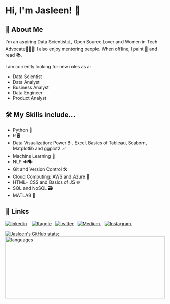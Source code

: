 
# Hi, I'm Jasleen! 👋

  
## 🚀 About Me
I'm an aspiring Data Scientist📊, Open Source Lover and Women in Tech Advocate👩🏽‍💻! I also enjoy mentoring people. When offline, I paint 🎨 and read 📚. <br>

I am currently looking for new roles as a:
- Data Scientist
- Data Analyst
- Business Analyst 
- Data Engineer 
- Product Analyst

  
## 🛠 My Skills include...
- Python 🐍
- R 🖥️
- Data Visualization: Power BI, Excel, Basics of Tableau, Seaborn, Matplotlib and ggplot2 📈
- Machine Learning 🤖
- NLP 🔊🗣️
- Git and Version Control 🛠️
- Cloud Computing: AWS and Azure 💭
- HTML+ CSS and Basics of JS 🌐
- SQL and NoSQL 🗃️
- MATLAB 🧮

  
## 🔗 Links

[![linkedin](https://img.shields.io/badge/linkedin-0A66C2?style=for-the-badge&logo=linkedin&logoColor=white)](https://www.linkedin.com/in/jasleen-sondhi/) &nbsp;&nbsp;
[![Kaggle](https://img.shields.io/badge/Kaggle-035a7d?style=for-the-badge&logo=kaggle&logoColor=white)](https://www.kaggle.com/jasleensondhi)&nbsp;&nbsp;
[![twitter](https://img.shields.io/badge/twitter-1DA1F2?style=for-the-badge&logo=twitter&logoColor=white)](https://twitter.com/jasleensondhi)&nbsp;&nbsp;
<a href="https://medium.com/@jasleen101010">
  <img alt="Medium"  src="https://img.shields.io/badge/Medium-12100E?style=for-the-badge&logo=medium&logoColor=white" />
</a> &nbsp;&nbsp; 
<a href="https://www.instagram.com/jasleen.codes/">
  <img alt="Instagram" src="https://img.shields.io/badge/Instagram-E4405F?style=for-the-badge&logo=instagram&logoColor=white" />
</a> &nbsp;&nbsp;

<!---<a href="mailto:jasleensondhi@gmail.com">
  <img alt="Mail" src="https://img.shields.io/badge/Gmail-D14836?style=for-the-badge&logo=gmail&logoColor=white" />
</a> &nbsp;&nbsp;--->





[![Jasleen's GitHub stats](https://github-readme-stats.vercel.app/api?username=jasleen101010&show_icons=true&theme=radical)](https://github.com/anuraghazra/github-readme-stats);<img src="https://github-readme-stats.vercel.app/api/top-langs/?username=jasleen101010&langs_count=4&layout=compact&theme=tokyonight&count_private=true" alt="languages" height="195" width="500">



  
